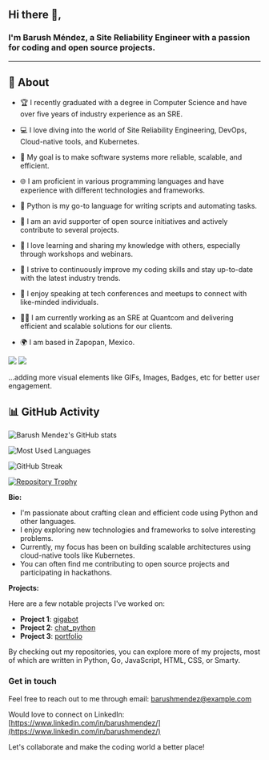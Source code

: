 ## Hi there 👋,

### I'm Barush Méndez, a Site Reliability Engineer with a passion for coding and open source projects. 

-------
  
## 🧐 About

- 🏆 I recently graduated with a degree in Computer Science and have over five years of industry experience as an SRE.
- 💻 I love diving into the world of Site Reliability Engineering, DevOps, Cloud-native tools, and Kubernetes.
- 🎯 My goal is to make software systems more reliable, scalable, and efficient.
- 🌐 I am proficient in various programming languages and have experience with different technologies and frameworks.
- 🌟 Python is my go-to language for writing scripts and automating tasks.
  
- 👯 I am an avid supporter of open source initiatives and actively contribute to several projects.
- 🌱 I love learning and sharing my knowledge with others, especially through workshops and webinars.
- 💪 I strive to continuously improve my coding skills and stay up-to-date with the latest industry trends.
- 🎤 I enjoy speaking at tech conferences and meetups to connect with like-minded individuals.
- 👨‍💼 I am currently working as an SRE at Quantcom and delivering efficient and scalable solutions for our clients.
- 🌍 I am based in Zapopan, Mexico.

[<img src="https://img.shields.io/badge/LinkedIn-connect-%230E71A8">](https://www.linkedin.com/in/barushmendez/)
[<img src="https://img.shields.io/badge/Email-reach%20out-%230077B5">](mailto:barushmendez@example.com)
  
...adding more visual elements like GIFs, Images, Badges, etc for better user engagement.

## 📊 GitHub Activity

![Barush Mendez's GitHub stats](https://github-readme-stats.vercel.app/api?username=mustybatz&show_icons=true&theme=merko)

![Most Used Languages](https://github-readme-stats.vercel.app/api/top-langs/?username=mustybatz&layout=compact&hide=C%23)

![GitHub Streak](https://github-readme-streak-stats.herokuapp.com/?user=mustybatz)

[![Repository Trophy](https://github-profile-trophy.vercel.app/?username=mustybatz&margin-w=5)](https://github.com/mustybatz)

**Bio:** 
- I'm passionate about crafting clean and efficient code using Python and other languages.
- I enjoy exploring new technologies and frameworks to solve interesting problems.
- Currently, my focus has been on building scalable architectures using cloud-native tools like Kubernetes.
- You can often find me contributing to open source projects and participating in hackathons. 

**Projects:**

Here are a few notable projects I've worked on:
- **Project 1**: [gigabot](https://github.com/mustybatz/gigabot)
- **Project 2**: [chat_python](https://github.com/mustybatz/chat_python)
- **Project 3**: [portfolio](https://github.com/mustybatz/portfolio)

By checking out my repositories, you can explore more of my projects, most of which are written in Python, Go, JavaScript, HTML, CSS, or Smarty.

### Get in touch

Feel free to reach out to me through email: barushmendez@example.com

Would love to connect on LinkedIn: [https://www.linkedin.com/in/barushmendez/](https://www.linkedin.com/in/barushmendez/)

Let's collaborate and make the coding world a better place!
